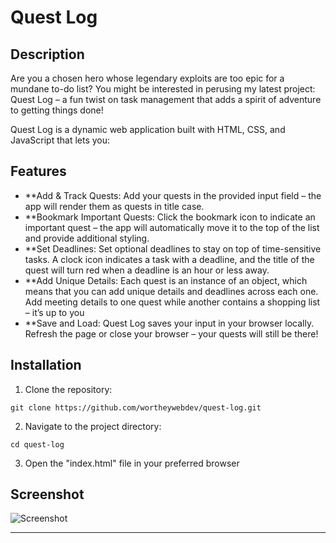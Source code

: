 # Quest Log

## Description
Are you a chosen hero whose legendary exploits are too epic for a mundane to-do list? You might be interested in perusing my latest project: Quest Log – a fun twist on task management that adds a spirit of adventure to getting things done!

Quest Log is a dynamic web application built with HTML, CSS, and JavaScript that lets you:

## Features
- **Add & Track Quests: Add your quests in the provided input field – the app will render them as quests in title case.
- **Bookmark Important Quests: Click the bookmark icon to indicate an important quest – the app will automatically move it to the top of the list and provide additional styling.
- **Set Deadlines: Set optional deadlines to stay on top of time-sensitive tasks. A clock icon indicates a task with a deadline, and the title of the quest will turn red when a deadline is an hour or less away.
- **Add Unique Details: Each quest is an instance of an object, which means that you can add unique details and deadlines across each one. Add meeting details to one quest while another contains a shopping list – it’s up to you
- **Save and Load: Quest Log saves your input in your browser locally. Refresh the page or close your browser – your quests will still be there!


## Installation
1. Clone the repository:
~~~
git clone https://github.com/wortheywebdev/quest-log.git
~~~
2. Navigate to the project directory:
~~~
cd quest-log
~~~
3. Open the "index.html" file in your preferred browser

## Screenshot
![Screenshot](https://github.com/WortheyWebDev/fallout-character-sheet/blob/main/screenshots/character-sheet-screenshot.png)

---
